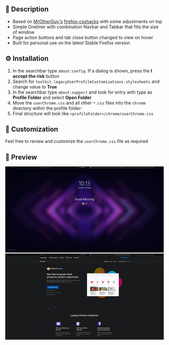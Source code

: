 ## 🚀 Description

-   Based on [MrOtherGuy's](https://github.com/MrOtherGuy) [firefox-csshacks](https://github.com/MrOtherGuy/firefox-csshacks) with some adjustments on top
-   Simple Oneliner with combination Navbar and Tabbar that fills the size of window
-   Page action buttons and tab close button changed to view on hover
-   Built for personal use on the latest Stable Firefox version

## ⚙️ Installation

1. In the searchbar type `about:config`. If a dialog is shown, press the **I accept the risk** button
2. Search for `toolkit.legacyUserProfileCustomizations.stylesheets` and change value to **True**
3. In the searchbar type `about:support` and look for entry with type as **Profile Folder** and select **Open Folder**
4. Move the `userChrome.css` and all other `*.css` files into the `chrome` directory within the profile folder:
5. Final structure will look like `<profileFolder>/chrome/userChrome.css`

## 🎨 Customization

Feel free to review and customize the `userChrome.css` file as required

## 💫 Preview

![Preview](./Preview2.png)
![Preview](./Preview1.png)
